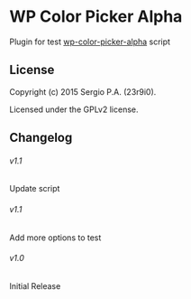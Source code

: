 # WP Color Picker Alpha
Plugin for test [wp-color-picker-alpha][1] script

## License
Copyright (c) 2015 Sergio P.A. (23r9i0).

Licensed under the GPLv2 license.

## Changelog

###### v1.1
Update script

###### v1.1
Add more options to test

###### v1.0
Initial Release


[1]: https://github.com/23r9i0/wp-color-picker-alpha
